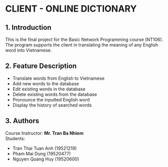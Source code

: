 # CLIENT - ONLINE DICTIONARY

## 1. Introduction
This is the final project for the Basic Network Programming course (NT106).
The program supports the client in translating the meaning of any English word into Vietnamese.

## 2. Feature Description
- Translate words from English to Vietnamese
- Add new words to the database
- Edit existing words in the database
- Delete existing words from the database
- Pronounce the inputted English word
- Display the history of searched words

## 3. Authors
Course Instructor: **Mr. Tran Ba Nhiem**  
Students:
- Tran Thai Tuan Anh (19521219)
- Pham Mai Dung (19520477)
- Nguyen Quang Huy (19520600)
